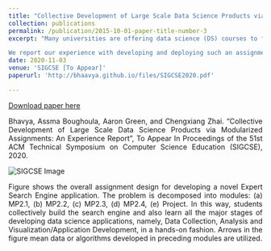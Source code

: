 ```yaml
---
title: "Collective Development of Large Scale Data Science Products via Modularized Assignments: An Experience Report"
collection: publications
permalink: /publication/2015-10-01-paper-title-number-3
excerpt: "Many universities are offering data science (DS) courses to fulfill the growing demands for skilled DS practitioners. Assignments and projects are essential parts of the DS curriculum as they enable students to gain hands-on experience in real-world DS tasks. However, most current assignments and projects are lacking in at least one of two ways: 1) they do not comprehensively teach all the steps involved in the complete workflow of DS projects; 2) students work on separate problems individually or in small teams, limiting the scale and impact of their solutions. To overcome these limitations, we envision novel synergistic modular assignments where a large number of students work collectively on all the tasks required to develop a large-scale DS product. The resulting product can be continuously improved with students' contributions every semester.

We report our experience with developing and deploying such an assignment in an Information Retrieval course. Through the assignment, students collectively developed a search engine for finding expert faculty specializing in a given field. This shows the utility of such assignments both for teaching useful DS skills and driving innovation and research. We share useful lessons for other instructors to adopt similar assignments for their DS courses."
date: 2020-11-03
venue: 'SIGCSE [To Appear]'
paperurl: 'http://bhaavya.github.io/files/SIGCSE2020.pdf'

---
```

[Download paper here](http://bhaavya.github.io/files/SIGCSE2020.pdf)

<div style="text-align: justify"> Bhavya, Assma Boughoula, Aaron Green, and Chengxiang Zhai. “Collective Development of Large Scale Data Science Products via Modularized Assignments: An Experience Report”, To Appear In Proceedings of the 51st ACM Technical Symposium on Computer Science Education (SIGCSE), 2020. </div>

![SIGCSE Image](http://bhaavya.github.io/images/sigcse.png) <!-- .element height="20%" width="20%" -->

<div style="text-align: justify"> Figure shows the overall assignment design for developing a novel Expert Search Engine application. The problem is decomposed into modules: (a) MP2.1, (b) MP2.2, (c) MP2.3, (d) MP2.4, (e) Project. In this way, students collectively build the search engine and also learn all the major stages of developing data science applications, namely, Data Collection, Analysis and Visualization/Application Development, in a hands-on fashion. Arrows in the figure mean data or algorithms developed in preceding modules are utilized.  </div>
  



